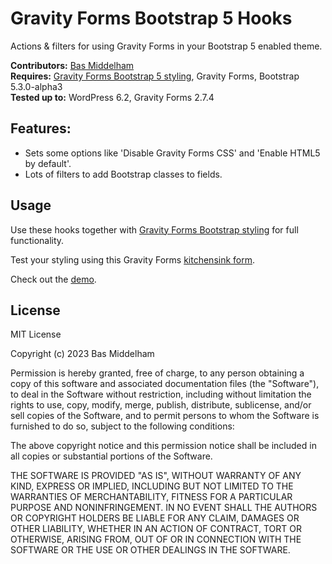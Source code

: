 # Gravity Forms Bootstrap 5 Hooks
Actions &amp; filters for using Gravity Forms in your Bootstrap 5 enabled theme.

__Contributors:__ [Bas Middelham](https://github.com/basmiddelham)  
__Requires:__ [Gravity Forms Bootstrap 5 styling](https://github.com/basmiddelham/gravityforms-bootstrap-styling), Gravity Forms, Bootstrap 5.3.0-alpha3  
__Tested up to:__ WordPress 6.2, Gravity Forms 2.7.4

## Features:
- Sets some options like 'Disable Gravity Forms CSS' and 'Enable HTML5 by default'.
- Lots of filters to add Bootstrap classes to fields.

## Usage
Use these hooks together with [Gravity Forms Bootstrap styling](https://github.com/basmiddelham/gravityforms-bootstrap-styling) for full functionality.

Test your styling using this Gravity Forms [kitchensink form](https://github.com/basmiddelham/gravityforms-kitchensink).

Check out the [demo](https://demo.middelham.nl/gravity-forms-bootstrap-5).

## License
MIT License

Copyright (c) 2023 Bas Middelham

Permission is hereby granted, free of charge, to any person obtaining a copy
of this software and associated documentation files (the "Software"), to deal
in the Software without restriction, including without limitation the rights
to use, copy, modify, merge, publish, distribute, sublicense, and/or sell
copies of the Software, and to permit persons to whom the Software is
furnished to do so, subject to the following conditions:

The above copyright notice and this permission notice shall be included in all
copies or substantial portions of the Software.

THE SOFTWARE IS PROVIDED "AS IS", WITHOUT WARRANTY OF ANY KIND, EXPRESS OR
IMPLIED, INCLUDING BUT NOT LIMITED TO THE WARRANTIES OF MERCHANTABILITY,
FITNESS FOR A PARTICULAR PURPOSE AND NONINFRINGEMENT. IN NO EVENT SHALL THE
AUTHORS OR COPYRIGHT HOLDERS BE LIABLE FOR ANY CLAIM, DAMAGES OR OTHER
LIABILITY, WHETHER IN AN ACTION OF CONTRACT, TORT OR OTHERWISE, ARISING FROM,
OUT OF OR IN CONNECTION WITH THE SOFTWARE OR THE USE OR OTHER DEALINGS IN THE
SOFTWARE.
